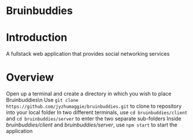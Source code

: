 # Bruinbuddies

# Introduction
A fullstack web application that provides social networking services

# Overview
Open up a terminal and create a directory in which you wish to place Bruinbuddies\n
Use `git clone https://github.com/jyzhumaggie/bruinbuddies.git` to clone to repository into your local folder
In two different terminals, use `cd bruinbuddies/client` and `cd bruinbuddies/server` to enter the two separate sub-folders
Inside _bruinbuddies/client_ and _bruinbuddies/server_, use `npm start` to start the application
